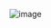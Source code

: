 ![image](https://user-images.githubusercontent.com/73115468/166813830-05fc57aa-e85d-4ec1-9d8c-462601314481.png)
